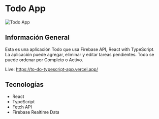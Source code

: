 # Todo App

<img src="https://github.com/quocbao19982009/Todo-App/blob/master/Todo%20App.png" alt="Todo App" />

## Información General

Esta es una aplicación Todo que usa Firebase API, React with TypeScript. La aplicación puede agregar, eliminar y editar tareas pendientes. Todo se puede ordenar por Completo o Activo.

Live: https://to-do-typescript-app.vercel.app/

## Tecnologías

- React
- TypeScript
- Fetch API
- Firebase Realtime Data
